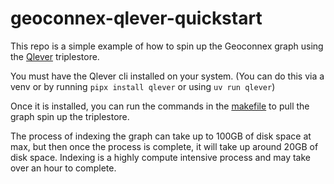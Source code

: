 # geoconnex-qlever-quickstart

This repo is a simple example of how to spin up the Geoconnex graph using the [Qlever](https://github.com/ad-freiburg/qlever/) triplestore. 

You must have the Qlever cli installed on your system. (You can do this via a venv or by running `pipx install qlever` or using `uv run qlever`)

Once it is installed, you can run the commands in the [makefile](makefile) to pull the graph spin up the triplestore.

The process of indexing the graph can take up to 100GB of disk space at max, but then once the process is complete, it will take up around 20GB of disk space. Indexing is a highly compute intensive process and may take over an hour to complete.